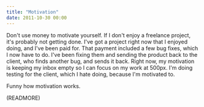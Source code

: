```yaml
---
title: "Motivation"
date: 2011-10-30 00:00
---
```


Don't use money to motivate yourself. If I don't enjoy a freelance project, it's probably not getting done. I've got a project right now that I enjoyed doing, and I've been paid for. That payment included a few bug fixes, which I now have to do. I've been fixing them and sending the product back to the client, who finds another bug, and sends it back. Right now, my motivation is keeping my inbox empty so I can focus on my work at 500px. I'm doing testing for the client, which I hate doing, because I'm motivated to.

Funny how motivation works.

(READMORE)
